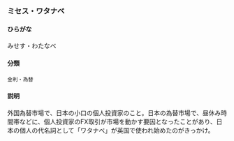 <div style="display:none;">

## [あ行](securities-terms?id=あ行)
## [か行](securities-terms?id=か行)
## [さ行](securities-terms?id=さ行)
## [た行](securities-terms?id=た行)
## [な行](securities-terms?id=な行)
## [は行](securities-terms?id=は行)
## [ま行](securities-terms?id=ま行)

</div>

### ミセス・ワタナベ

#### ひらがな

みせす・わたなべ

#### 分類

`金利・為替`

#### 説明

外国為替市場で、日本の小口の個人投資家のこと。日本の為替市場で、昼休み時間帯などに、個人投資家のFX取引が市場を動かす要因となったことがあり、日本の個人の代名詞として「ワタナベ」が英国で使われ始めたのがきっかけ。

<div style="display:none;">

## [や行](securities-terms?id=や行)
## [ら行](securities-terms?id=ら行)
## [わ行](securities-terms?id=わ行)
## [英数字・記号](securities-terms?id=英数字・記号)

</div>

